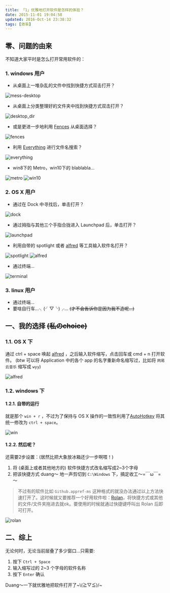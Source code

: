 ```yaml
---
title: 「1」优雅地打开软件是怎样的体验？
date: 2015-11-01 19:04:58
updated: 2016-Oct-14 23:38:32
tags: [效率]
---
```


## 零、问题的由来
不知道大家平时是怎么打开常用软件的：

### 1. windows 用户
* 从桌面上一堆杂乱的文件中找到快捷方式双击打开？
<img :src="$withBase('/imgs/post-1/mess-desktop.png')" alt="mess-desktop">

* 从桌面上分类整理好的文件夹中找到快捷方式双击打开？
<img :src="$withBase('/imgs/post-1/desktop_dir.png')" alt="desktop_dir">

* 或是更进一步地利用 [Fences](http://www.stardock.com/products/fences/) 从桌面选择？
<img :src="$withBase('/imgs/post-1/fences.png')" alt="fences">

* 利用 [Everything](http://www.voidtools.com/) 进行文件名搜索？
<img :src="$withBase('/imgs/post-1/everything.png')" alt="everything">

* win8下的 Metro，win10下的 blablabla...

<img :src="$withBase('/imgs/post-1/metro.jpg')" alt="metro">
<img :src="$withBase('/imgs/post-1/win10.png')" alt="win10">

### 2. OS X 用户

* 通过在 Dock 中寻找后，单击打开？
<img :src="$withBase('/imgs/post-1/dock.png')" alt="dock">

* 通过拇指与其他三个手指合拢进入 Launchpad 后，单击打开？
<img :src="$withBase('/imgs/post-1/launchpad.jpg')" alt="launchpad">

* 利用自带的 spotlight 或者 [alfred](https://www.alfredapp.com/) 等工具输入软件名打开？
<img :src="$withBase('/imgs/post-1/spotlight.png')" alt="spotlight">
<img :src="$withBase('/imgs/post-1/alfred.jpeg')" alt="alfred">

* 通过终端...
<img :src="$withBase('/imgs/post-1/terminal.jpg')" alt="terminal">

### 3. linux 用户
* 通过终端...
* 要啥自行车...╮(╯▽╰)╭... ~~(才不会告诉你是因为我不造呢...)~~

## 一、我的选择 ~~(私のchoice)~~

### 1.1. OS X 下
通过 ctrl + space 唤起 [alfred](https://www.alfredapp.com/) ，之后输入软件缩写，点击回车或 cmd + n
打开软件。
(btw 可以将 Application 中的各个 app 的名字重新命名缩写过，比如将 `网易云音乐` 缩写成 `wyy`)

<img :src="$withBase('/imgs/post-1/alfred.gif')" alt="alfred">

### 1.2. windows 下
#### 1.2.1. 自带的运行
就是那个 `win + r` ，不过为了保持与 OS X 操作的一致性利用了[AutoHotkey](http://www.autohotkey.com/) 将其统一修改为 `ctrl + space`。

<img :src="$withBase('/imgs/post-1/win.gif')" alt="win">

#### 1.2.2. 然后呢？
还需要2步设置：(居然比把大象放冰箱还少一步啊喂！)

1. 将 (桌面上或者其他地方的) 软件快捷方式改名缩写成2~3个字母
2. 把该快捷方式 duang～ 地一声剪切到 `C:\Windows` 下，搞定收工～=￣ω￣=～

> 不过有的软件比如 `Github.appref-ms` 这种格式的就没办法通过以上方法快速打开了。这时候就又要推荐一个好用软件啦：[Rolan](http://www.irolan.com/)，将快捷方式或其他的文件/文件夹拖进去就ok。要使用的时候就通过快捷键呼叫出 Rolan 后即可打开。

<img :src="$withBase('/imgs/post-1/rolan.png')" alt="rolan">

## 二、综上
无论何时，无论当前层叠了多少窗口...只需要:

1. 按下 `Ctrl + Space`
2. 输入缩写过的 2~3 个字母的软件名称
3. 按下 `Enter` 确认

Duang～一下就优雅地把软件打开了~\\(≧▽≦)/~
